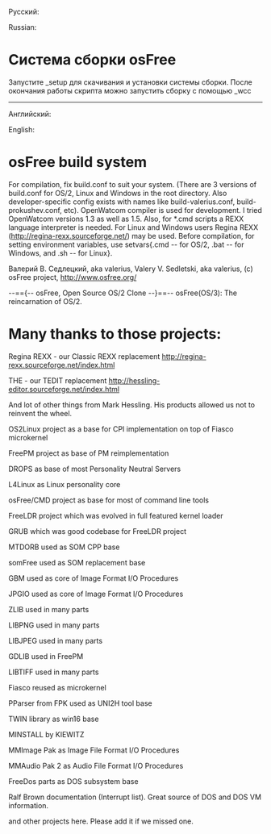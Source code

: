 Русский:

Russian:

# Система сборки osFree

Запустите _setup для скачивания и установки системы сборки.
После окончания работы скрипта можно запустить сборку с помощью _wcc

---

Английский:

English:

# osFree build system

For  compilation,  fix  build.conf  to  suit  your  system.  (There are 3
versions  of  build.conf  for  OS/2, Linux and Windows in the root directory.
Also developer-specific config exists with names like build-valerius.conf,
build-prokushev.conf, etc).
OpenWatcom  compiler  is used for development. I tried OpenWatcom versions 1.3
as  well  as  1.5.  Also,  for *.cmd scripts a REXX language interpreter is
needed.      For      Linux      and     Windows     users     Regina     REXX
(http://regina-rexx.sourceforge.net/)  may  be  used.  Before compilation, for
setting  environment  variables,  use  setvars{.cmd  --  for OS/2, .bat -- for
Windows, and .sh -- for Linux}.

Валерий В. Седлецкий, aka valerius,
Valery V. Sedletski, aka valerius,
(c) osFree project,
http://www.osfree.org/

--=={-- osFree, Open Source OS/2 Clone --}==--
osFree(OS/3): The reincarnation of OS/2.

# Many thanks to those projects:

Regina REXX - our Classic REXX replacement http://regina-rexx.sourceforge.net/index.html

THE - our TEDIT replacement http://hessling-editor.sourceforge.net/index.html

And lot of other things from Mark Hessling. His products allowed us not to reinvent the wheel.

OS2Linux project as a base for CPI implementation on top of Fiasco microkernel

FreePM project as base of PM reimplementation

DROPS as base of most Personality Neutral Servers

L4Linux as Linux personality core

osFree/CMD project as base for most of command line tools

FreeLDR project which was evolved in full featured kernel loader

GRUB which was good codebase for FreeLDR project

MTDORB used as SOM CPP base

somFree used as SOM replacement base

GBM used as core of Image Format I/O Procedures

JPGIO used as core of Image Format I/O Procedures

ZLIB used in many parts

LIBPNG used in many parts

LIBJPEG used in many parts

GDLIB used in FreePM

LIBTIFF used in many parts

Fiasco reused as microkernel

PParser from FPK used as UNI2H tool base

TWIN library as win16 base

MINSTALL by KIEWITZ

MMImage Pak as Image File Format I/O Procedures

MMAudio Pak 2 as Audio File Format I/O Procedures

FreeDos parts as DOS subsystem base

Ralf Brown documentation (Interrupt list). Great source of DOS and DOS VM information.


and other projects here. Please add it if we missed one.
